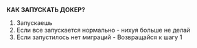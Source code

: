    **КАК ЗАПУСКАТЬ ДОКЕР?**
1. Запускаешь
2. Если все запускается нормально - нихуя больше не делай
3. Если запустилось нет миграций - Возвращайся к шагу 1
   
